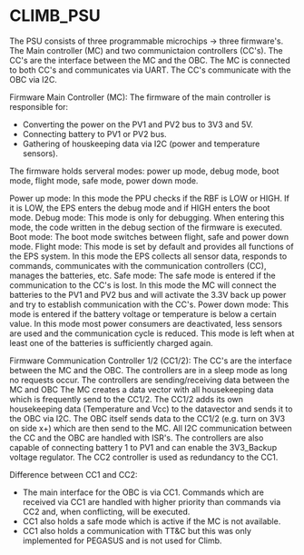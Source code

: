 # CLIMB_PSU

The PSU consists of three programmable microchips -> three firmware's. The Main controller (MC) and two communictaion controllers (CC's). The CC's are the interface between the MC and the OBC. The MC is connected to both CC's and communicates via UART. The CC's communicate with the OBC via I2C.

Firmware Main Controller (MC):
The firmware of the main controller is responsible for:
- Converting the power on the PV1 and PV2 bus to 3V3 and 5V.
- Connecting battery to PV1 or PV2 bus.
- Gathering of houskeeping data via I2C (power and temperature sensors).

The firmware holds serveral modes: power up mode, debug mode, boot mode, flight mode, safe mode, power down mode.

Power up mode: In this mode the PPU checks if the RBF is LOW or HIGH. If it is LOW, the EPS enters the debug mode and if HIGH enters the boot mode.
Debug mode: This mode is only for debugging. When entering this mode, the code written in the debug section of the firmware is executed.
Boot mode: The boot mode switches between flight, safe and power down mode.
Flight mode: This mode is set by default and provides all functions of the EPS system. In this mode the EPS collects all sensor data, responds to commands, communicates with the communication controllers (CC), manages the batteries, etc.
Safe mode: The safe mode is entered if the communication to the CC's is lost. In this mode the MC will connect the batteries to the PV1 and PV2 bus and will activate the 3.3V back up power and try to establish communication with the CC's.
Power down mode: This mode is entered if the battery voltage or temperature is below a certain value. In this mode most power consumers are deactivated, less sensors are used and the communication cycle is reduced. This mode is left when at least one of the batteries is sufficiently charged again.

Firmware Communication Controller 1/2 (CC1/2):
The CC's are the interface between the MC and the OBC. The controllers are in a sleep mode as long no requests occur. The controllers are sending/receiving data between the MC and OBC The MC creates a data vector with all housekeeping data which is frequently send to the CC1/2. The CC1/2 adds its own housekeeping data (Temperature and Vcc) to the datavector and sends it to the OBC via I2C. The OBC itself sends data to the CC1/2 (e.g. turn on 3V3 on side x+) which are then send to the MC. All I2C communication between the CC and the OBC are handled with ISR's.
The controllers are also capable of connecting battery 1 to PV1 and can enable the 3V3_Backup voltage regulator. The CC2 controller is used as redundancy to the CC1.

Difference between CC1 and CC2:
- The main interface for the OBC is via CC1. Commands which are received via CC1 are handled with
  higher priority than commands via CC2 and, when conflicting, will be executed.
- CC1 also holds a safe mode which is active if the MC is not available.
- CC1 also holds a communication with TT&C but this was only implemented for PEGASUS and is not used for Climb.
